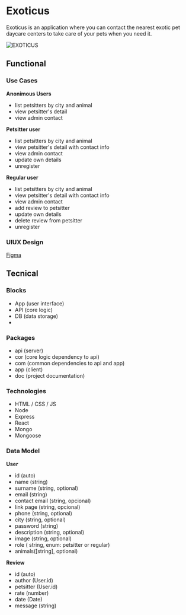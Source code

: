# Exoticus

Exoticus is an application where you can contact the nearest exotic pet daycare centers to take care of your pets when you need it.

![EXOTICUS](https://media.giphy.com/media/ONuQzM11fjvoY/giphy.gif?cid=ecf05e475j7clctrmssxibvl9fej7hl9ga50ln8j2z1f89w9&ep=v1_gifs_search&rid=giphy.gif&ct=g)

## Functional

### Use Cases
**Anonimous Users**
 - list petsitters by city and animal
 - view petsitter's detail
 - view admin contact
 
 **Petsitter user**
 - list petsitters by city and animal
 - view petsitter's detail with contact info
 - view admin contact 
 - update own details
 - unregister

**Regular user**
 - list petsitters by city and animal
 - view petsitter's detail with contact info
 - view admin contact
 - add review to petsitter
 - update own details
 - delete review from petsitter
 - unregister

### UIUX Design

[Figma](https://www.figma.com/design/A9qXoEbUGl258DXtERKh40/Untitled?node-id=0-1&t=7FmmZaRi3wCYhaF2-0)

## Tecnical

### Blocks
- App (user interface)
- API (core logic)
- DB (data storage)
- 
### Packages
- api (server)
- cor (core logic dependency to api)
- com (common dependencies to api and app)
- app (client)
- doc (project documentation)

### Technologies

- HTML / CSS / JS
- Node
- Express
- React
- Mongo
- Mongoose
### Data Model

**User**
 - id (auto)
 - name (string)
 - surname (string, optional)
 - email (string)
 - contact email (string, opcional)
 - link page (string, opcional)
 - phone (string, optional)
 - city (string, optional)
 - password (string)
 - description (string, optional)
 - image (string, optional)
 - role ( string, enum: petsitter or regular)
 - animals([string], optional)
 
 **Review**
  - id (auto)
  - author (User.id)
  - petsitter (User.id)
  - rate (number)
  - date (Date)
  - message (string)